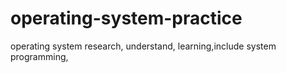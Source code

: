 # operating-system-practice
operating system research, understand, learning,include system programming,

